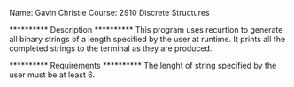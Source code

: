 Name: Gavin Christie
Course: 2910 Discrete Structures

********** Description **********
This program uses recurtion to generate all binary strings of a length specified by the user at runtime.  It prints
all the completed strings to the terminal as they are produced.

********** Requirements **********
The lenght of string specified by the user must be at least 6.